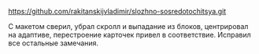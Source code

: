 https://github.com/rakitanskijvladimir/slozhno-sosredotochitsya.git

С макетом сверил, убрал скролл и выпадание из блоков, центрировал на адаптиве, перестроение карточек привел в соответствие.
Исправил все остальные замечания.

